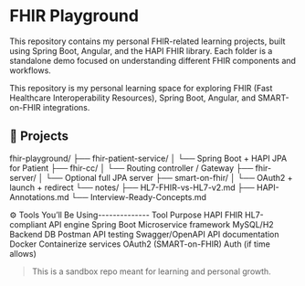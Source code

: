 # FHIR Playground
This repository contains my personal FHIR-related learning projects, built using Spring Boot, Angular, and the HAPI FHIR library. Each folder is a standalone demo focused on understanding different FHIR components and workflows.

This repository is my personal learning space for exploring FHIR (Fast Healthcare Interoperability Resources), Spring Boot, Angular, and SMART-on-FHIR integrations.

## 🔧 Projects

fhir-playground/
├── fhir-patient-service/
│   └── Spring Boot + HAPI JPA for Patient
├── fhir-cc/
│   └── Routing controller / Gateway
├── fhir-server/
│   └── Optional full JPA server
├── smart-on-fhir/
│   └── OAuth2 + launch + redirect
└── notes/
    ├── HL7-FHIR-vs-HL7-v2.md
    ├── HAPI-Annotations.md
    └── Interview-Ready-Concepts.md
  
⚙️ Tools You’ll Be Using--------------
Tool	Purpose
HAPI FHIR	HL7-compliant API engine
Spring Boot	Microservice framework
MySQL/H2	Backend DB
Postman	API testing
Swagger/OpenAPI	API documentation
Docker	Containerize services
OAuth2 (SMART-on-FHIR)	Auth (if time allows)

> This is a sandbox repo meant for learning and personal growth.
